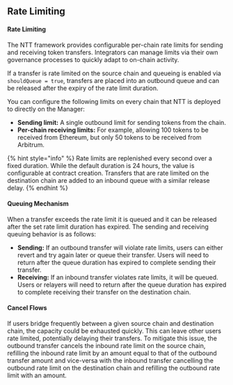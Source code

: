 ## Rate Limiting

#### Rate Limiting

The NTT framework provides configurable per-chain rate limits for sending and receiving token transfers. Integrators can manage limits via their own governance processes to quickly adapt to on-chain activity.

If a transfer is rate limited on the source chain and queueing is enabled via `shouldQueue = true`, transfers are placed into an outbound queue and can be released after the expiry of the rate limit duration.

You can configure the following limits on every chain that NTT is deployed to directly on the Manager:

- **Sending limit:** A single outbound limit for sending tokens from the chain.
- **Per-chain receiving limits:** For example, allowing 100 tokens to be received from Ethereum, but only 50 tokens to be received from Arbitrum.

{% hint style="info" %}
Rate limits are replenished every second over a fixed duration. While the default duration is 24 hours, the value is configurable at contract creation. Transfers that are rate limited on the destination chain are added to an inbound queue with a similar release delay.
{% endhint %}

#### Queuing Mechanism

When a transfer exceeds the rate limit it is queued and it can be released after the set rate limit duration has expired. The sending and receiving queuing behavior is as follows:

*   **Sending:** If an outbound transfer will violate rate limits, users can either revert and try again later or queue their transfer. Users will need to return after the queue duration has expired to complete sending their transfer.
*   **Receiving:** If an inbound transfer violates rate limits, it will be queued. Users or relayers will need to return after the queue duration has expired to complete receiving their transfer on the destination chain.
    
#### Cancel Flows
    
If users bridge frequently between a given source chain and destination chain, the capacity could be exhausted quickly. This can leave other users rate limited, potentially delaying their transfers. To mitigate this issue, the outbound transfer cancels the inbound rate limit on the source chain, refilling the inbound rate limit by an amount equal to that of the outbound transfer amount and vice-versa with the inbound transfer cancelling the outbound rate limit on the destination chain and refilling the outbound rate limit with an amount.
